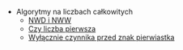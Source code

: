 + Algorytmy na liczbach całkowitych
    - [NWD i NWW](/code/nwd.md)
    - [Czy liczba pierwsza](/code/czyPierwsza.md)
    - [Wyłącznie czynnika przed znak pierwiastka](/code/pierwiastek.md)
